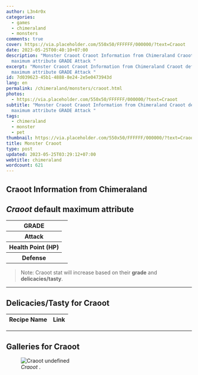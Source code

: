 ```yaml
---
author: L3n4r0x
categories:
  - games
  - chimeraland
  - monsters
comments: true
cover: https://via.placeholder.com/550x50/FFFFFF/000000/?text=Craoot
date: 2023-05-25T00:40:10+07:00
description: "Monster Craoot Craoot Information from Chimeraland Craoot default
  maximum attribute GRADE Attack "
excerpt: "Monster Craoot Craoot Information from Chimeraland Craoot default
  maximum attribute GRADE Attack "
id: 7d039623-45b1-4888-8e24-2e5e0473943d
lang: en
permalink: /chimeraland/monsters/craoot.html
photos:
  - https://via.placeholder.com/550x50/FFFFFF/000000/?text=Craoot
subtitle: "Monster Craoot Craoot Information from Chimeraland Craoot default
  maximum attribute GRADE Attack "
tags:
  - chimeraland
  - monster
  - pet
thumbnail: https://via.placeholder.com/550x50/FFFFFF/000000/?text=Craoot
title: Monster Craoot
type: post
updated: 2023-05-25T03:29:12+07:00
webtitle: chimeraland
wordcount: 621
---
```


<link
  rel="stylesheet"
  href="https://rawcdn.githack.com/dimaslanjaka/Web-Manajemen/870a349/css/bootstrap-5-3-0-alpha3-wrapper.css"
/>
<section id="bootstrap-wrapper">
  <div data-bs-theme="dark">
    <h2>Craoot Information from Chimeraland</h2>
    <h2 id="attribute"><i>Craoot</i> default maximum attribute</h2>
    <div class="row">
      <div class="col mb-2">
        <div class="card">
          <div class="card-body">
            <table>
              <tr>
                <th>GRADE</th>
                <td><br /></td>
              </tr>
              <tr>
                <th>Attack</th>
                <td></td>
              </tr>
              <tr>
                <th>Health Point (HP)</th>
                <td></td>
              </tr>
              <tr>
                <th>Defense</th>
                <td></td>
              </tr>
            </table>
          </div>
        </div>
      </div>
    </div>
    <blockquote class="bd-callout bd-callout-warning">
      Note: Craoot stat will increase based on their <b>grade</b> and
      <b>delicacies/tasty</b>.
    </blockquote>
    <hr />
    <h2 id="delicacies">Delicacies/Tasty for Craoot</h2>
    <div class="card">
      <div class="card-body">
        <div class="table-responsive">
          <table class="table table-striped">
            <thead>
              <tr>
                <th>Recipe Name</th>
                <th>Link</th>
              </tr>
            </thead>
            <tbody></tbody>
          </table>
        </div>
      </div>
    </div>
    <hr />
    <div id="gallery">
      <h2>Galleries for Craoot</h2>
      <div class="row">
        <div class="col-lg-6 col-12">
          <figure>
            <img
              src="https://www.webmanajemen.com/undefined"
              alt="Craoot undefined"
            />
            <figcaption style="word-wrap: break-word">
              <i>Craoot</i> .
            </figcaption>
          </figure>
        </div>
      </div>
    </div>
  </div>
</section>